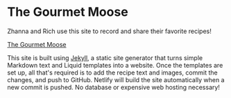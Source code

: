 # The Gourmet Moose

Zhanna and Rich use this site to record and share their favorite recipes!

[The Gourmet Moose](https://thegourmetmoose.com)

This site is built using [Jekyll](https://github.com/jekyll/jekyll), a static site generator that turns simple Markdown text and Liquid templates into a website. Once the templates are set up, all that's required is to add the recipe text and images, commit the changes, and push to GitHub. Netlify will build the site automatically when a new commit is pushed. No database or expensive web hosting necessary!
